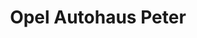 ---
title: "Opel Autohaus Peter"
url: /osterode-am-harz/opel-autohaus-peter/
shop: Autowerkstatt
---